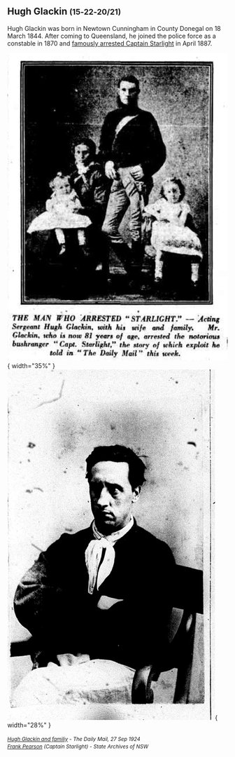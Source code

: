 ## Hugh Glackin <small>(15‑22‑20/21)</small>

Hugh Glackin was born in Newtown Cunningham in County Donegal on 18 March 1844. After coming to Queensland, he joined the police force as a constable in 1870 and [famously arrested Captain Starlight](https://trove.nla.gov.au/newspaper/article/181459438) in April 1887. 


![Hugh Glackin and family](../assets/hugh-glackin.png){ width="35%" }
![Frank Pearson (Captain Starlight)](../assets/frank-pearson-captain-starlight.jpg){ width="28%" }

*<small>[Hugh Glackin and familiy](https://trove.nla.gov.au/newspaper/article/219446603) - The Daily Mail, 27 Sep 1924</small>* <br>
*<small>[Frank Pearson](https://search.records.nsw.gov.au/permalink/f/1ebnd1l/INDEX2058217) (Captain Starlight) - State Archives of NSW</small>*
